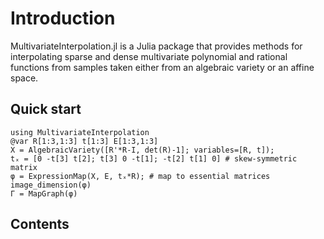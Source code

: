 # Introduction
MultivariateInterpolation.jl is a Julia package that provides methods for interpolating sparse and dense multivariate polynomial and rational functions from samples taken either from an algebraic variety or an affine space.

## Quick start

```@repl
using MultivariateInterpolation
@var R[1:3,1:3] t[1:3] E[1:3,1:3]
X = AlgebraicVariety([R'*R-I, det(R)-1]; variables=[R, t]);
tₓ = [0 -t[3] t[2]; t[3] 0 -t[1]; -t[2] t[1] 0] # skew-symmetric matrix
φ = ExpressionMap(X, E, tₓ*R); # map to essential matrices
image_dimension(φ)
Γ = MapGraph(φ)
```

## Contents